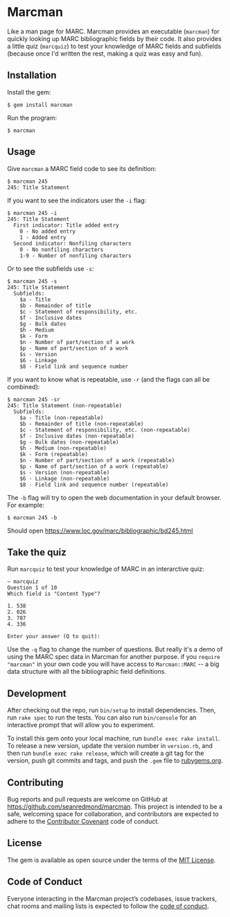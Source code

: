 # Marcman

Like a man page for MARC. Marcman provides an executable (`marcman`)
for quickly looking up MARC bibliographic fields by their code. It
also provides a little quiz (`marcquiz`) to test your knowledge of
MARC fields and subfields (because once I'd written the rest, making a
quiz was easy and fun).

## Installation

Install the gem:

    $ gem install marcman

Run the program:

    $ marcman

## Usage

Give `marcman` a MARC field code to see its definition:

    $ marcman 245
    245: Title Statement

If you want to see the indicators user the `-i` flag:

    $ marcman 245 -i
    245: Title Statement
      First indicator: Title added entry
        0 - No added entry
        1 - Added entry
      Second indicator: Nonfiling characters
        0 - No nonfiling characters
        1-9 - Number of nonfiling characters

Or to see the subfields use `-s`:

    $ marcman 245 -s
	245: Title Statement
      Subfields:
        $a - Title
        $b - Remainder of title
        $c - Statement of responsibility, etc.
        $f - Inclusive dates
        $g - Bulk dates
        $h - Medium
        $k - Form
        $n - Number of part/section of a work
        $p - Name of part/section of a work
        $s - Version
        $6 - Linkage
        $8 - Field link and sequence number

If you want to know what is repeatable, use `-r` (and the flags can
all be combined):

    $ marcman 245 -sr
    245: Title Statement (non-repeatable)
      Subfields:
        $a - Title (non-repeatable)
        $b - Remainder of title (non-repeatable)
        $c - Statement of responsibility, etc. (non-repeatable)
        $f - Inclusive dates (non-repeatable)
        $g - Bulk dates (non-repeatable)
        $h - Medium (non-repeatable)
        $k - Form (repeatable)
        $n - Number of part/section of a work (repeatable)
        $p - Name of part/section of a work (repeatable)
        $s - Version (non-repeatable)
        $6 - Linkage (non-repeatable)
        $8 - Field link and sequence number (repeatable)

The `-b` flag will try to open the web documentation in your
default browser. For example:

    $ marcman 245 -b

Should open https://www.loc.gov/marc/bibliographic/bd245.html 

## Take the quiz

Run `marcquiz` to test your knowledge of MARC in an interarctive quiz:

    ~ marcquiz
    Question 1 of 10
    Which field is "Content Type"?
    
    1. 538
    2. 026
    3. 787
    4. 336
    
    Enter your answer (Q to quit):

Use the `-q` flag to change the number of questions. But really it's a
demo of using the MARC spec data in Marcman for another purpose. if
you `require "marcman"` in your own code you will have access to
`Marcman::MARC` -- a big data structure with all the bibliographic
field definitions.

## Development

After checking out the repo, run `bin/setup` to install dependencies. Then, run `rake spec` to run the tests. You can also run `bin/console` for an interactive prompt that will allow you to experiment.

To install this gem onto your local machine, run `bundle exec rake install`. To release a new version, update the version number in `version.rb`, and then run `bundle exec rake release`, which will create a git tag for the version, push git commits and tags, and push the `.gem` file to [rubygems.org](https://rubygems.org).

## Contributing

Bug reports and pull requests are welcome on GitHub at https://github.com/seanredmond/marcman. This project is intended to be a safe, welcoming space for collaboration, and contributors are expected to adhere to the [Contributor Covenant](http://contributor-covenant.org) code of conduct.

## License

The gem is available as open source under the terms of the [MIT License](https://opensource.org/licenses/MIT).

## Code of Conduct

Everyone interacting in the Marcman project’s codebases, issue trackers, chat rooms and mailing lists is expected to follow the [code of conduct](https://github.com/seanredmond/marcman/blob/master/CODE_OF_CONDUCT.md).
